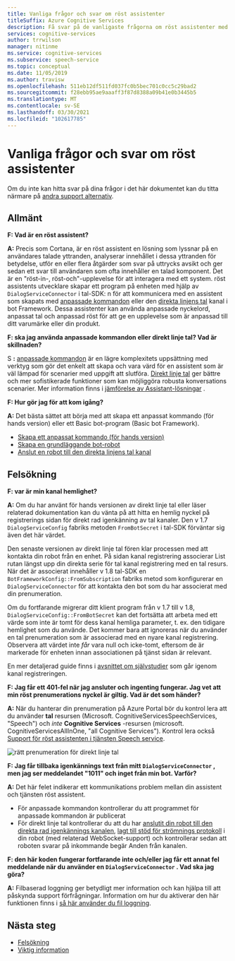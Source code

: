 ```yaml
---
title: Vanliga frågor och svar om röst assistenter
titleSuffix: Azure Cognitive Services
description: Få svar på de vanligaste frågorna om röst assistenter med anpassade kommandon eller direkt linje tal kanal.
services: cognitive-services
author: trrwilson
manager: nitinme
ms.service: cognitive-services
ms.subservice: speech-service
ms.topic: conceptual
ms.date: 11/05/2019
ms.author: travisw
ms.openlocfilehash: 511eb12df511fd037fc0b5bec701c0cc5c29bad2
ms.sourcegitcommit: f28ebb95ae9aaaff3f87d8388a09b41e0b3445b5
ms.translationtype: MT
ms.contentlocale: sv-SE
ms.lasthandoff: 03/30/2021
ms.locfileid: "102617785"
---
```

# <a name="voice-assistants-frequently-asked-questions"></a>Vanliga frågor och svar om röst assistenter

Om du inte kan hitta svar på dina frågor i det här dokumentet kan du titta närmare på [andra support alternativ](../cognitive-services-support-options.md?context=%2fazure%2fcognitive-services%2fspeech-service%2fcontext%2fcontext%253fcontext%253d%2fazure%2fcognitive-services%2fspeech-service%2fcontext%2fcontext).

## <a name="general"></a>Allmänt

**F: Vad är en röst assistent?**

**A:** Precis som Cortana, är en röst assistent en lösning som lyssnar på en användares talade yttranden, analyserar innehållet i dessa yttranden för betydelse, utför en eller flera åtgärder som svar på uttrycks avsikt och ger sedan ett svar till användaren som ofta innehåller en talad komponent. Det är en "röst-in-, röst-och"-upplevelse för att interagera med ett system. röst assistents utvecklare skapar ett program på enheten med hjälp av `DialogServiceConnector` i tal-SDK: n för att kommunicera med en assistent som skapats med [anpassade kommandon](custom-commands.md) eller den [direkta linjens tal](direct-line-speech.md) kanal i bot Framework. Dessa assistenter kan använda anpassade nyckelord, anpassat tal och anpassad röst för att ge en upplevelse som är anpassad till ditt varumärke eller din produkt.

**F: ska jag använda anpassade kommandon eller direkt linje tal? Vad är skillnaden?**

S **:** [anpassade kommandon](custom-commands.md) är en lägre komplexitets uppsättning med verktyg som gör det enkelt att skapa och vara värd för en assistent som är väl lämpad för scenarier med uppgift att slutföra. [Direkt linje tal](direct-line-speech.md) ger bättre och mer sofistikerade funktioner som kan möjliggöra robusta konversations scenarier. Mer information finns i [jämförelse av Assistant-lösningar](voice-assistants.md#choosing-an-assistant-solution) .

**F: Hur gör jag för att kom igång?**

**A:** Det bästa sättet att börja med att skapa ett anpassat kommando (för hands version) eller ett Basic bot-program (Basic bot Framework).

- [Skapa ett anpassat kommando (för hands version)](./quickstart-custom-commands-application.md)
- [Skapa en grundläggande bot-robot](/azure/bot-service/bot-builder-tutorial-basic-deploy)
- [Anslut en robot till den direkta linjens tal kanal](/azure/bot-service/bot-service-channel-connect-directlinespeech)

## <a name="debugging"></a>Felsökning

**F: var är min kanal hemlighet?**

**A:** Om du har använt för hands versionen av direkt linje tal eller läser relaterad dokumentation kan du vänta på att hitta en hemlig nyckel på registrerings sidan för direkt rad igenkänning av tal kanaler. Den v 1.7 `DialogServiceConfig` fabriks metoden `FromBotSecret` i tal-SDK förväntar sig även det här värdet.

Den senaste versionen av direkt linje tal fören klar processen med att kontakta din robot från en enhet. På sidan kanal registrering associerar List rutan längst upp din direkta serie för tal kanal registrering med en tal resurs. När det är associerat innehåller v 1.8 tal-SDK en `BotFrameworkConfig::FromSubscription` fabriks metod som konfigurerar en `DialogServiceConnector` för att kontakta den bot som du har associerat med din prenumeration.

Om du fortfarande migrerar ditt klient program från v 1.7 till v 1.8, `DialogServiceConfig::FromBotSecret` kan det fortsätta att arbeta med ett värde som inte är tomt för dess kanal hemliga parameter, t. ex. den tidigare hemlighet som du använde. Det kommer bara att ignoreras när du använder en tal prenumeration som är associerad med en nyare kanal registrering. Observera att värdet inte _får_ vara null och icke-tomt, eftersom de är markerade för enheten innan associationen på tjänst sidan är relevant.

En mer detaljerad guide finns i [avsnittet om självstudier](tutorial-voice-enable-your-bot-speech-sdk.md#register-the-direct-line-speech-channel) som går igenom kanal registreringen.

**F: Jag får ett 401-fel när jag ansluter och ingenting fungerar. Jag vet att min röst prenumerations nyckel är giltig. Vad är det som händer?**

**A:** När du hanterar din prenumeration på Azure Portal bör du kontrol lera att du använder **tal** resursen (Microsoft. CognitiveServicesSpeechServices, "Speech") och _inte_ **Cognitive Services** -resursen (microsoft. CognitiveServicesAllInOne, "all Cognitive Services"). Kontrol lera också [Support för röst assistenten i tjänsten Speech service](regions.md#voice-assistants).

![rätt prenumeration för direkt linje tal](media/voice-assistants/faq-supported-subscription.png "exempel på en kompatibel tal prenumeration")

**F: Jag får tillbaka igenkännings text från mitt `DialogServiceConnector` , men jag ser meddelandet "1011" och inget från min bot. Varför?**

**A:** Det här felet indikerar ett kommunikations problem mellan din assistent och tjänsten röst assistent.

- För anpassade kommandon kontrollerar du att programmet för anpassade kommandon är publicerat
- För direkt linje tal kontrollerar du att du har [anslutit din robot till den direkta rad igenkännings kanalen](/azure/bot-service/bot-service-channel-connect-directlinespeech), [lagt till stöd för strömnings protokoll](/azure/bot-service/directline-speech-bot) i din robot (med relaterad WebSocket-support) och kontrollerar sedan att roboten svarar på inkommande begär Anden från kanalen.

**F: den här koden fungerar fortfarande inte och/eller jag får ett annat fel meddelande när du använder en `DialogServiceConnector` . Vad ska jag göra?**

**A:** Filbaserad loggning ger betydligt mer information och kan hjälpa till att påskynda support förfrågningar. Information om hur du aktiverar den här funktionen finns i [så här använder du fil loggning](how-to-use-logging.md).

## <a name="next-steps"></a>Nästa steg

- [Felsökning](troubleshooting.md)
- [Viktig information](releasenotes.md)
